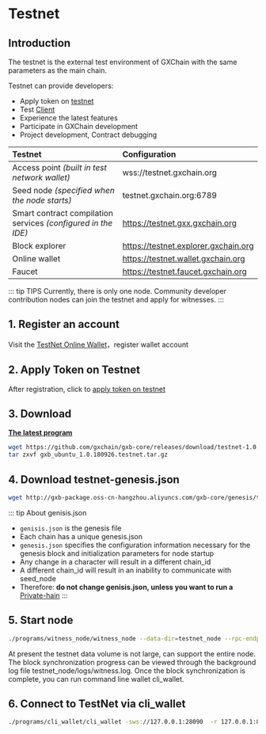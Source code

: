 # Testnet

## Introduction
The testnet is the external test environment of GXChain with the same parameters as the main chain.

Testnet can provide developers:

- Apply token on [testnet](http://blockcity.mikecrm.com/2SVDb67)
- Test [Client](clients.html)
- Experience the latest features
- Participate in GXChain development
- Project development, Contract debugging

| Testnet | Configuration |
| :-- | :-- |
| Access point *(built in test network wallet)* | wss://testnet.gxchain.org |
| Seed node *(specified when the node starts)* | testnet.gxchain.org:6789 |
| Smart contract compilation services *(configured in the IDE)* | https://testnet.gxx.gxchain.org |
| Block explorer | https://testnet.explorer.gxchain.org |
| Online wallet | https://testnet.wallet.gxchain.org |
| Faucet | https://testnet.faucet.gxchain.org |

::: tip TIPS
Currently, there is only one node. Community developer contribution nodes can join the testnet and apply for witnesses.
:::

## 1. Register an account

Visit the [TestNet Online Wallet](https://testnet.wallet.gxchain.org/#/)，register wallet account

## 2. Apply Token on Testnet

After registration, click to [apply token on testnet](http://blockcity.mikecrm.com/2SVDb67)

## 3. Download

[**The latest program**](https://github.com/gxchain/gxb-core/releases/latest)

```bash
wget https://github.com/gxchain/gxb-core/releases/download/testnet-1.0.180926/gxb_ubuntu_1.0.180926.testnet.tar.gz -O gxb_ubuntu_1.0.180926.testnet.tar.gz
tar zxvf gxb_ubuntu_1.0.180926.testnet.tar.gz
```

## 4. Download testnet-genesis.json

```bash
wget http://gxb-package.oss-cn-hangzhou.aliyuncs.com/gxb-core/genesis/testnet-genesis.json -O genesis.json
```

::: tip About genisis.json
- `genisis.json` is the genesis file
- Each chain has a unique genesis.json
- `genesis.json` specifies the configuration information necessary for the genesis block and initialization parameters for node startup
- Any change in a character will result in a different chain_id
- A different chain_id will result in an inability to communicate with seed_node
- Therefore: **do not change genisis.json, unless you want to run a** [Private-hain](/zh/guide/private_chain)
:::

## 5. Start node

```bash
./programs/witness_node/witness_node --data-dir=testnet_node --rpc-endpoint="0.0.0.0:28090" --p2p-endpoint="0.0.0.0:9999" --seed-nodes='["testnet.gxchain.org:6789"]' --genesis-json genesis.json &
```

At present the testnet data volume is not large, can support the entire node. The block synchronization progress can be viewed through the background log file testnet_node/logs/witness.log. Once the block synchronization is complete, you can run command line wallet cli_wallet.

## 6. Connect to TestNet via cli_wallet

```bash
./programs/cli_wallet/cli_wallet -sws://127.0.0.1:28090  -r 127.0.0.1:8091 --data-dir=testnet_node --chain-id c2af30ef9340ff81fd61654295e98a1ff04b23189748f86727d0b26b40bb0ff4
```
